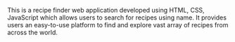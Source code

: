 This is a recipe finder web application developed using HTML, CSS, JavaScript which allows users to search for recipes using name. It provides users an easy-to-use platform to find and explore vast array of recipes from across the world. 
